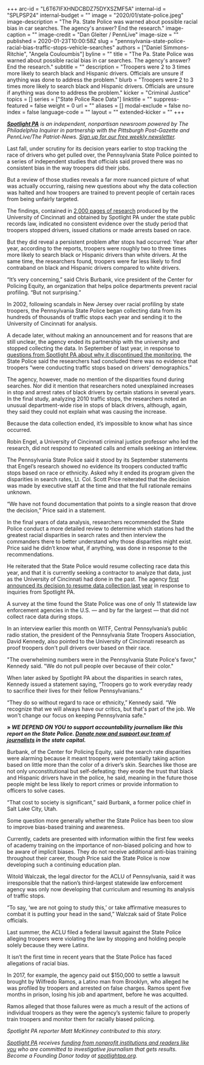 +++
arc-id = "L6T67IFXHNDCBDZ75DYXSZMF5A"
internal-id = "SPLPSP24"
internal-budget = ""
image = "2020/01/state-police.jpeg"
image-description = "The Pa. State Police was warned about possible racial bias in car searches. The agency's answer? End the research."
image-caption = ""
image-credit = "Dan Gleiter / PennLive"
image-size = ""
published = 2020-01-23T10:00:58Z
slug = "pennsylvania-state-police-racial-bias-traffic-stops-vehicle-searches"
authors = ["Daniel Simmons-Ritchie", "Angela Couloumbis"]
byline = ""
title = "The Pa. State Police was warned about possible racial bias in car searches. The agency's answer? End the research."
subtitle = ""
description = "Troopers were 2 to 3 times more likely to search black and Hispanic drivers. Officials are unsure if anything was done to address the problem."
blurb = "Troopers were 2 to 3 times more likely to search black and Hispanic drivers. Officials are unsure if anything was done to address the problem."
kicker = "Criminal Justice"
topics = []
series = ["State Police Race Data"]
linktitle = ""
suppress-featured = false
weight = 0
url = ""
aliases = []
modal-exclude = false
no-index = false
language-code = ""
layout = ""
extended-kicker = ""
+++

<a href="/"><i><b>Spotlight PA</b></i></a><i> is an independent, nonpartisan newsroom powered by The Philadelphia Inquirer in partnership with the Pittsburgh Post-Gazette and PennLive/The Patriot-News. </i><a href="/newsletters/" ><i>Sign up for our free weekly newsletter</i></a><i>.</i>

Last fall, under scrutiny for its decision years earlier to stop tracking the race of drivers who get pulled over, the Pennsylvania State Police pointed to a series of independent studies that officials said proved there was no consistent bias in the way troopers did their jobs.

But a review of those studies reveals a far more nuanced picture of what was actually occurring, raising new questions about why the data collection was halted and how troopers are trained to prevent people of certain races from being unfairly targeted.

The findings, contained in <a href="https://interactives.data.spotlightpa.org/2020/psp-citizen-contact-reports/" >2,000 pages of research</a> produced by the University of Cincinnati and obtained by Spotlight PA under the state public records law, indicated no consistent evidence over the study period that troopers stopped drivers, issued citations or made arrests based on race.

But they did reveal a persistent problem after stops had occurred: Year after year, according to the reports, troopers were roughly two to three times more likely to search black or Hispanic drivers than white drivers. At the same time, the researchers found, troopers were far less likely to find contraband on black and Hispanic drivers compared to white drivers.

“It’s very concerning,” said Chris Burbank, vice president of the Center for Policing Equity, an organization that helps police departments prevent racial profiling. “But not surprising.”

In 2002, following scandals in New Jersey over racial profiling by state troopers, the Pennsylvania State Police began collecting data from its hundreds of thousands of traffic stops each year and sending it to the University of Cincinnati for analysis.

A decade later, without making an announcement and for reasons that are still unclear, the agency ended its partnership with the university and stopped collecting the data. In September of last year, in response to <a href="https://www.spotlightpa.org/news/2019/09/pa-state-police-stopped-tracking-driver-race/" >questions from Spotlight PA about why it discontinued the monitoring</a>, the State Police said the researchers had concluded there was no evidence that troopers “were conducting traffic stops based on drivers’ demographics.”

The agency, however, made no mention of the disparities found during searches. Nor did it mention that researchers noted unexplained increases in stop and arrest rates of black drivers by certain stations in several years. In the final study, analyzing 2010 traffic stops, the researchers noted an unusual department-wide rise in stops of black drivers, although, again, they said they could not explain what was causing the increase.

Because the data collection ended, it’s impossible to know what has since occurred.

<script src="https://www.spotlightpa.org/embed.js" async></script><div data-spl-embed-version="1" data-spl-src="https://www.spotlightpa.org/embeds/newsletter/"></div>

Robin Engel, a University of Cincinnati criminal justice professor who led the research, did not respond to repeated calls and emails seeking an interview.

The Pennsylvania State Police said it stood by its September statements that Engel’s research showed no evidence its troopers conducted traffic stops based on race or ethnicity. Asked why it ended its program given the disparities in search rates, Lt. Col. Scott Price reiterated that the decision was made by executive staff at the time and that the full rationale remains unknown.

“We have not found documentation that points to a single reason that drove the decision,” Price said in a statement.

In the final years of data analysis, researchers recommended the State Police conduct a more detailed review to determine which stations had the greatest racial disparities in search rates and then interview the commanders there to better understand why those disparities might exist. Price said he didn’t know what, if anything, was done in response to the recommendations.

He reiterated that the State Police would resume collecting race data this year, and that it is currently seeking a contractor to analyze that data, just as the University of Cincinnati had done in the past. The agency <a href="https://www.spotlightpa.org/news/2019/09/pa-state-police-stopped-tracking-driver-race/" >first announced its decision to resume data collection last year</a> in response to inquiries from Spotlight PA.

A survey at the time found the State Police was one of only 11 statewide law enforcement agencies in the U.S. — and by far the largest — that did not collect race data during stops.

In an interview earlier this month on WITF, Central Pennsylvania’s public radio station, the president of the Pennsylvania State Troopers Association, David Kennedy, also pointed to the University of Cincinnati research as proof troopers don't pull drivers over based on their race.

"The overwhelming numbers were in the Pennsylvania State Police's favor," Kennedy said. "We do not pull people over because of their color."

When later asked by Spotlight PA about the disparities in search rates, Kennedy issued a statement saying, “Troopers go to work everyday ready to sacrifice their lives for their fellow Pennsylvanians.”

“They do so without regard to race or ethnicity,” Kennedy said. “We recognize that we will always have our critics, but that's part of the job. We won't change our focus on keeping Pennsylvania safe."

<b>» </b><i><b>WE DEPEND ON YOU to support accountability journalism like this report on the State Police. </b></i><a href="https://www.spotlightpa.org/donate" ><i><b>Donate now and support our team of journalists</b></i></a><i><b> in the state capital.</b></i>

Burbank, of the Center for Policing Equity, said the search rate disparities were alarming because it meant troopers were potentially taking action based on little more than the color of a driver’s skin. Searches like those are not only unconstitutional but self-defeating: they erode the trust that black and Hispanic drivers have in the police, he said, meaning in the future those people might be less likely to report crimes or provide information to officers to solve cases.

“That cost to society is significant,” said Burbank, a former police chief in Salt Lake City, Utah.

Some question more generally whether the State Police has been too slow to improve bias-based training and awareness.

Currently, cadets are presented with information within the first few weeks of academy training on the importance of non-biased policing and how to be aware of implicit biases. They do not receive additional anti-bias training throughout their career, though Price said the State Police is now developing such a continuing education plan.

Witold Walczak, the legal director for the ACLU of Pennsylvania, said it was irresponsible that the nation’s third-largest statewide law enforcement agency was only now developing that curriculum and resuming its analysis of traffic stops.

“To say, ‘we are not going to study this,’ or take affirmative measures to combat it is putting your head in the sand,” Walczak said of State Police officials.

<script src="https://www.spotlightpa.org/embed.js" async></script><div data-spl-embed-version="1" data-spl-src="https://www.spotlightpa.org/embeds/tips/"></div>

Last summer, the ACLU filed a federal lawsuit against the State Police alleging troopers were violating the law by stopping and holding people solely because they were Latinx.

It isn’t the first time in recent years that the State Police has faced allegations of racial bias.

In 2017, for example, the agency paid out $150,000 to settle a lawsuit brought by Wilfredo Ramos, a Latino man from Brooklyn, who alleged he was profiled by troopers and arrested on false charges. Ramos spent five months in prison, losing his job and apartment, before he was acquitted.

Ramos alleged that those failures were as much a result of the actions of individual troopers as they were the agency’s systemic failure to properly train troopers and monitor them for racially biased policing.

<i>Spotlight PA reporter Matt McKinney contributed to this story.</i>

<a href="https://www.spotlightpa.org/"><i>Spotlight PA</i></a><i> receives </i><a href="https://www.spotlightpa.org/support"><i>funding from nonprofit institutions and readers like you</i></a><i> who are committed to investigative journalism that gets results. Become a Founding Donor today at </i><a href="https://www.spotlightpa.org/"><i>spotlightpa.org</i></a><i>.</i>
